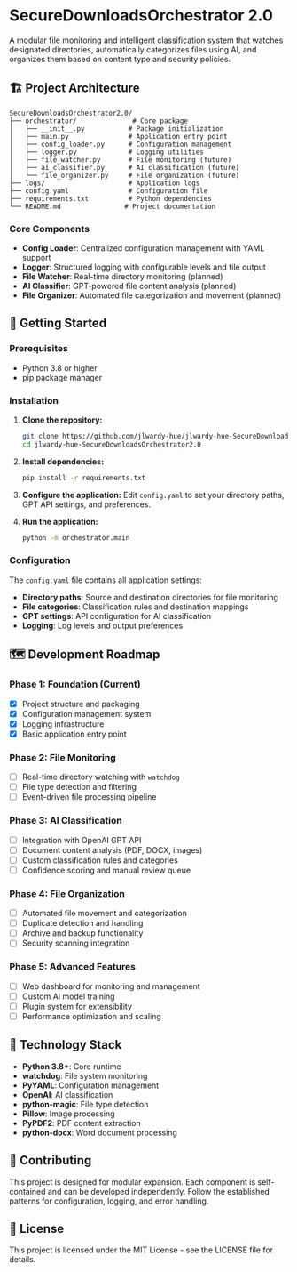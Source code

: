 # SecureDownloadsOrchestrator 2.0

A modular file monitoring and intelligent classification system that watches designated directories, automatically categorizes files using AI, and organizes them based on content type and security policies.

## 🏗️ Project Architecture

```
SecureDownloadsOrchestrator2.0/
├── orchestrator/              # Core package
│   ├── __init__.py           # Package initialization
│   ├── main.py               # Application entry point
│   ├── config_loader.py      # Configuration management
│   ├── logger.py             # Logging utilities
│   ├── file_watcher.py       # File monitoring (future)
│   ├── ai_classifier.py      # AI classification (future)
│   └── file_organizer.py     # File organization (future)
├── logs/                     # Application logs
├── config.yaml               # Configuration file
├── requirements.txt          # Python dependencies
└── README.md                # Project documentation
```

### Core Components

- **Config Loader**: Centralized configuration management with YAML support
- **Logger**: Structured logging with configurable levels and file output
- **File Watcher**: Real-time directory monitoring (planned)
- **AI Classifier**: GPT-powered file content analysis (planned)
- **File Organizer**: Automated file categorization and movement (planned)

## 🚀 Getting Started

### Prerequisites

- Python 3.8 or higher
- pip package manager

### Installation

1. **Clone the repository:**
   ```bash
   git clone https://github.com/jlwardy-hue/jlwardy-hue-SecureDownloadsOrchestrator2.0.git
   cd jlwardy-hue-SecureDownloadsOrchestrator2.0
   ```

2. **Install dependencies:**
   ```bash
   pip install -r requirements.txt
   ```

3. **Configure the application:**
   Edit `config.yaml` to set your directory paths, GPT API settings, and preferences.

4. **Run the application:**
   ```bash
   python -m orchestrator.main
   ```

### Configuration

The `config.yaml` file contains all application settings:

- **Directory paths**: Source and destination directories for file monitoring
- **File categories**: Classification rules and destination mappings
- **GPT settings**: API configuration for AI classification
- **Logging**: Log levels and output preferences

## 🗺️ Development Roadmap

### Phase 1: Foundation (Current)
- [x] Project structure and packaging
- [x] Configuration management system
- [x] Logging infrastructure
- [x] Basic application entry point

### Phase 2: File Monitoring
- [ ] Real-time directory watching with `watchdog`
- [ ] File type detection and filtering
- [ ] Event-driven file processing pipeline

### Phase 3: AI Classification
- [ ] Integration with OpenAI GPT API
- [ ] Document content analysis (PDF, DOCX, images)
- [ ] Custom classification rules and categories
- [ ] Confidence scoring and manual review queue

### Phase 4: File Organization
- [ ] Automated file movement and categorization
- [ ] Duplicate detection and handling
- [ ] Archive and backup functionality
- [ ] Security scanning integration

### Phase 5: Advanced Features
- [ ] Web dashboard for monitoring and management
- [ ] Custom AI model training
- [ ] Plugin system for extensibility
- [ ] Performance optimization and scaling

## 🔧 Technology Stack

- **Python 3.8+**: Core runtime
- **watchdog**: File system monitoring
- **PyYAML**: Configuration management
- **OpenAI**: AI classification
- **python-magic**: File type detection
- **Pillow**: Image processing
- **PyPDF2**: PDF content extraction
- **python-docx**: Word document processing

## 📝 Contributing

This project is designed for modular expansion. Each component is self-contained and can be developed independently. Follow the established patterns for configuration, logging, and error handling.

## 📄 License

This project is licensed under the MIT License - see the LICENSE file for details.